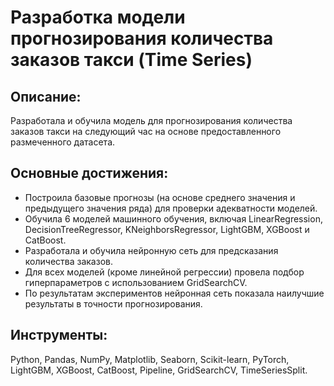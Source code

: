 # Разработка модели прогнозирования количества заказов такси (Time Series)

## Описание:
Разработала и обучила модель для прогнозирования количества заказов такси на следующий час на основе предоставленного размеченного датасета.

## Основные достижения:
- Построила базовые прогнозы (на основе среднего значения и предыдущего значения ряда) для проверки адекватности моделей.
- Обучила 6 моделей машинного обучения, включая LinearRegression, DecisionTreeRegressor, KNeighborsRegressor, LightGBM, XGBoost и CatBoost.
- Разработала и обучила нейронную сеть для предсказания количества заказов.
- Для всех моделей (кроме линейной регрессии) провела подбор гиперпараметров с использованием GridSearchCV.
- По результатам экспериментов нейронная сеть показала наилучшие результаты в точности прогнозирования.
  
## Инструменты: 
Python, Pandas, NumPy, Matplotlib, Seaborn, Scikit-learn, PyTorch, LightGBM, XGBoost, CatBoost, Pipeline, GridSearchCV, TimeSeriesSplit.
